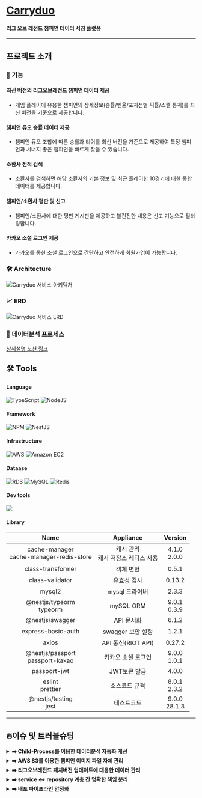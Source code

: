 # [Carryduo][Carryduo-link]

[Carryduo-link]: https://www.carryduo.site

#### 리그 오브 레전드 챔피언 데이터 서칭 플랫폼

---

## 프로젝트 소개

### 🚀 기능

#### 최신 버전의 리그오브레전드 챔피언 데이터 제공

- 게임 플레이에 유용한 챔피언의 상세정보(승률/벤율/포지션별 픽률/스펠 통계)를 최신 버전을 기준으로 제공합니다.

#### 챔피언 듀오 승률 데이터 제공

- 챔피언 듀오 조합에 따른 승률과 티어를 최신 버전을 기준으로 제공하여 특정 챔피언과 시너지 좋은 챔피언을 빠르게 찾을 수 있습니다.  

#### 소환사 전적 검색

- 소환사를 검색하면 해당 소환사의 기본 정보 및 최근 플레이한 10경기에 대한 종합 데이터를 제공합니다.

#### 챔피언/소환사 평판 및 신고

- 챔피언/소환사에 대한 평판 게시판을 제공하고 불건전한 내용은 신고 기능으로 필터링합니다.

#### 카카오 소셜 로그인 제공

- 카카오를 통한 소셜 로그인으로 간단하고 안전하게 회원가입이 가능합니다.

### 🛠 Architecture

![Carryduo 서비스 아키텍처](https://user-images.githubusercontent.com/91710667/202378441-9b647519-012a-4adf-b820-3b1bd91c2e82.png)

### 📈 ERD

![Carryduo 서비스 ERD](https://user-images.githubusercontent.com/91710667/202378401-9a983754-d8f1-4f41-8d8b-d79e62d2b283.png)

### 🚀 데이터분석 프로세스

[상세설명 노션 링크][notionLink]

[notionLink]: https://frequent-hovercraft-885.notion.site/Carryduo-7a9e5f584620444986ee950bd309b524

## 🛠 Tools

#### Language



![TypeScript](https://img.shields.io/badge/TypeScript-3178C6?style=for-the-badge&logo=TypeScript&logoColor=white)
![NodeJS](https://img.shields.io/badge/node.js-6DA55F?style=for-the-badge&logo=node.js&logoColor=white)

#### Framework


![NPM](https://img.shields.io/badge/NPM-%23000000.svg?style=for-the-badge&logo=npm&logoColor=white)
![NestJS](https://img.shields.io/badge/NestJS-E0234E?style=for-the-badge&logo=NestJs&logoColor=white)

#### Infrastructure


![AWS](https://img.shields.io/badge/AWS-%23FF9900.svg?style=for-the-badge&logo=amazon-aws&logoColor=white)
![Amazon EC2](https://img.shields.io/badge/Amazon%20EC2-FF9900.svg?style=for-the-badge&logo=Amazon%20EC2&logoColor=white)

#### Dataase

![RDS](https://img.shields.io/badge/Amazon%20RDS-527FFF?style=for-the-badge&logo=Amazon%20RDS&logoColor=white)
![MySQL](https://img.shields.io/badge/MySQL-4479A1?style=for-the-badge&logo=MySQL&logoColor=white)
![Redis](https://img.shields.io/badge/redis-%23DD0031.svg?style=for-the-badge&logo=redis&logoColor=white)

#### Dev tools


<img src="https://img.shields.io/badge/github-181717.svg?style=for-the-badge&logo=github&logoColor=white">

#### Library
| Name                | Appliance               | Version  |
| :-----------------: | :---------------------: | :------: |
| cache-manager</br>cache-manager-redis-store   | 캐시 관리</br>캐시 저장소 레디스 사용  |4.1.0</br>2.0.0|
| class-transformer   | 객체 변환              |0.5.1|
| class-validator     | 유효성 검사            |0.13.2|
| mysql2              | mysql 드라이버         |2.3.3|
| @nestjs/typeorm</br>typeorm  | mySQL ORM             |9.0.1</br>0.3.9|
| @nestjs/swagger     | API 문서화            |6.1.2|
| express-basic-auth  | swagger 보안 설정      |1.2.1|
| axios               |  API 통신(RIOT API)     |0.27.2|
| @nestjs/passport</br>passport-kakao      | 카카오 소셜 로그인      |9.0.0</br>1.0.1|
| passport-jwt        | JWT토큰 발급            |4.0.0|
| eslint</br>prettier | 소스코드 규격            |8.0.1</br>2.3.2|
| @nestjs/testing</br>jest          |  테스트코드             |9.0.0</br>28.1.3|

<hr>

## 🔥이슈 및 트러블슈팅

<details>
<summary><b>➡️ Child-Process를 이용한 데이터분석 자동화 개선 </b></summary>
<br/>
  
> **문제** : 기존 데이터 분석은 toad-scheduler 패키지를 이용하여 고정된 시간을 기준으로 데이터 분석이 스케줄링 되었습니다. 예컨대, 1시간마다 데이터 분석 로직을 실행하는 것입니다. 하지만, carryduo에서 관리하는 챔피언 데이터가 많아짐에 따라, 데이터 분석 로직이 스케줄링 기준 시간을 초과하는 문제가 발생했습니다. 예컨대, 첫번째 스케줄이 종료되지 않았는데, 두번째 스케줄이 실행되는 문제가 발생한 것입니다.
>
> **해결** : nodeJS가 제공하는 child-process를 이용하여, 데이터 분석 프로세스를 1) 데이터 분석 프로세스 핸들러, 2) 데이터 분석 프로세스로 분리했습니다. 이를 통해, 데이터 분석 프로세스 종료 시점을 기준으로 다음 분석을 실행하도록 프로세스를 개선했습니다.
<br/> <br/>
> **코드스니펫**<br/>
> [Child-Process를 이용한 데이터 분석 프로세스][CodeSnipet5]
  
  [CodeSnipet5]: https://github.com/Carryduo/Carryduo-DataAnalysis/blob/main/handler.js
</details>

<details>
<summary><b>➡️ AWS S3를 이용한 챔피언 이미지 파일 자체 관리 </b></summary>
  <br/>
  
  
> **문제** : 기존에 Carryduo는 라이엇에서 제공하는 이미지 URL을 그대로 활용했습니다. 이는 이미지 파일과 관련하여 라이엇 서버에 대한 의존성이 매우 높다는 문제가 존재합니다. 예컨대, 라이엇 서버가 다운되면, Carryduo에서 이미지를 제공할 수 없는 것입니다.
>
> **해결** : 라이엇에서 제공하는 이미지 데이터를 arrayBuffer 타입, image/jpeg|png 형식으로 AWS S3에 저장하여 라이엇 서버에 대한 의존성을 낮췄습니다. 이미지 데이터는 리그오브레전드 패치버전에 대응하여 업데이트 되도록 하였습니다.
</details>

<details>
<summary><b>➡️ 리그오브레전드 패치버전 업데이트에 대응한 데이터 관리 </b></summary>
<br/>
  
> **문제1** : 리그오브레전드에 새로운 패치버전이 업데이트 되면, 이전 패치버전의 챔피언 데이터는 사용자에게 무용한 데이터가 됩니다. 기존 데이터 분석 프로젝트에서는 패치버전을 고려하지 않아, outdated한 표본이 데이터에 지속적으로 쌓여, 데이터의 유의미성이 저하되는 문제가 있었습니다.
>
> **해결1** : 패치버전에 따라 데이터를 구분해서 수집/분석하도록 데이터 분석 로직을 수정하고, 사용자에게 무용한  패치버전 데이터는 주기적으로 폐기처분하도록 하여, 데이터 최신화와 DB 용량 관리를 동시에 실현했습니다. <br/> <br/>
> **코드스니펫** <br/>
  > [1) Outdated한 데이터 폐기 로직 코드스니펫][CodeSnipet1]

[CodeSnipet1]: https://github.com/Carryduo/Carryduo-DataAnalysis/blob/40bbbeb2dc79e78fd9ab4fa068c1e597a68bc693/analyze/data-retirement/data.retirement.controller.js#L21-L112


> **문제2** : 리그오브레전드에 새로운 패치버전이 업데이트 되었을 시에 패치 초반에는 분석된 데이터의 양이 현저히 적어, 분석이 되지 않은 챔피언의 경우, 분석 데이터 값이 null로 응답되는 문제가 발생했습니다. 데이터 분석용 DB에서 유저에게 데이터를 제공하는 서비스용 DB로 데이터를 이관하는 스케줄이 1시간 30분으로 설정되어있기 때문이었습니다.
>
> **해결2** : 1) 최신 패치버전에 대응한 챔피언 데이터가 없는 경우, 이전 패치버전을 response하도록 로직을 개선했습니다. 2)transferStatus라는 데이터 이관 주기 상태값을 데이터 분석 스케줄러에 적용하여, 데이터 이관 주기를 기존 1시간 30분에서 12시간으로 변경하여, 새로운 패치 초반 단계에서 특정 챔피언에 대한 response 값이 null로 뜨는 현상을 방지하였습니다. <br/> <br/>
> **코드스니펫**<br/>
> [1) 데이터가 없는 경우, 이전 패치버전 response 적용 코드스니펫][CodeSnipet2] <br/>
> [2) 스케줄러에 transferStatus 적용 코드스니펫][CodeSnipet3]

[CodeSnipet2]: https://github.com/Carryduo/Carryduo-TEAM-BE/blob/cf32a5f4440151a273421f314a7e206d77669d26/src/combination-stat/combination-stat.service.ts#L62-L75
[CodeSnipet3]: https://github.com/Carryduo/Carryduo-DataAnalysis/blob/40bbbeb2dc79e78fd9ab4fa068c1e597a68bc693/task/task.js#L37-L77
  
</details>

<details>
<summary><b>➡️ service <-> repository 계층 간 명확한 책임 분리 </b></summary>
<br/>
  
> **문제** : 프로젝트는 3-Layered-Architecture 구조에 입각하여 작성되었습니다. 프로젝트의 기능 중 request 값에 따라 쿼리문의 where문을 변경해주어야 하는 로직이 있었습니다. 기존에는 이를 DB 쿼리를 관리하는 repository 계층에서 분기 처리를 해주었습니다. 이에 따라, 순수한 DB 쿼리만을 관리한다는 repositroy 계층이 비즈니스 로직을 관리하는  service 계층의 책임까지  분담하는 구조적 문제가 발생했습니다.
>
> **해결** : switch-case 문을 활용하여, serivce에서 controller부터 받은 request 값에 따라 쿼리 where문을 사전에 분기처리하여 repository 계층으로 이를 넘기도록 구조를 수정하여 계층 간 책임 분리를 공고화하였습니다. <br/> <br/>
> **코드스니펫**<br/>
> [1)switch-case문 활용 코드스니펫][CodeSnipet4]
  
  [CodeSnipet4]: https://github.com/Carryduo/Carryduo-TEAM-BE/blob/cf32a5f4440151a273421f314a7e206d77669d26/src/combination-stat/combination-stat.service.ts#L119-L194
</details>

<details>
<summary><b>➡️ 배포 파이프라인 안정화 </b></summary>
  <br/>
  
  
> **문제** : 기존 배포 파이프라인은 CI -> 런타임 환경 배포 -> 빌드 -> 프로젝트 재실행로 구성되어 있었습니다. 이에, 프로젝트 규모가 커짐에 따라서 런타임 환경에서 배포에 대한 부담이 커져, 서버 재실행 시간이 지연되는 문제가 발생했습니다.
>
> **해결** : AWS CodeBuilder를 도입하여, 배포 파이프라인을 CI -> 빌드 -> 런타임 환경 배포 -> 프로젝트 재실행의 순서로 수정하여, 빌드/배포 환경을 안정화하였습니다.
</details>
